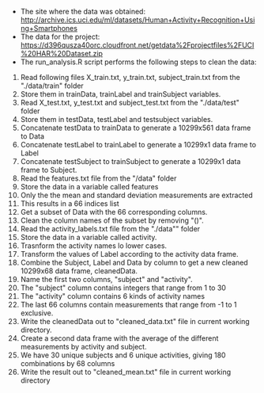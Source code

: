 * The site where the data was obtained: http://archive.ics.uci.edu/ml/datasets/Human+Activity+Recognition+Using+Smartphones
* The data for the project: https://d396qusza40orc.cloudfront.net/getdata%2Fprojectfiles%2FUCI%20HAR%20Dataset.zip
* The run_analysis.R script performs the following steps to clean the data:
1) Read following files X_train.txt, y_train.txt, subject_train.txt from the "./data/train" folder
2) Store them in trainData, trainLabel and trainSubject variables.
3) Read X_test.txt, y_test.txt and subject_test.txt from the "./data/test" folder
4) Store them in testData, testLabel and testsubject variables.
5) Concatenate testData to trainData to generate a 10299x561 data frame to Data
6) Concatenate testLabel to trainLabel to generate a 10299x1 data frame to Label
7) Concatenate testSubject to trainSubject to generate a 10299x1 data frame to Subject.
8) Read the features.txt file from the "/data" folder
9) Store the data in a variable called features
10) Only the the mean and standard deviation measurements are extracted
11) This results in a 66 indices list
12) Get a subset of Data with the 66 corresponding columns.
13) Clean the column names of the subset by removing "()".
14)	Read the activity_labels.txt file from the "./data"" folder
15) Store the data in a variable called activity.
16) Trasnform the activity names lo lower cases.
17)	Transform the values of Label according to the activity data frame.
18)	Combine the Subject, Label and Data by column to get a new cleaned 10299x68 data frame, cleanedData.
19) Name the first two columns, "subject" and "activity".
20) The "subject" column contains integers that range from 1 to 30
21) The "activity" column contains 6 kinds of activity names
22) The last 66 columns contain measurements that range from -1 to 1 exclusive.
23)	Write the cleanedData out to "cleaned_data.txt" file in current working directory.
24) Create a second data frame with the average of the different measurements by activity and subject. 
25) We have 30 unique subjects and 6 unique activities, giving 180 combinations by 68 columns
26) Write the result out to "cleaned_mean.txt" file in current working directory
